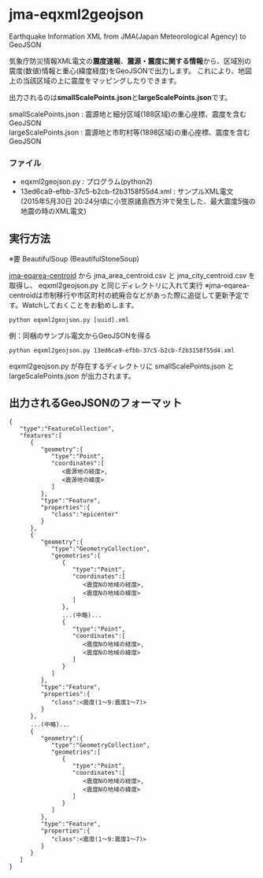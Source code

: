 jma-eqxml2geojson
======

Earthquake Information XML from JMA(Japan Meteorological Agency) to GeoJSON

気象庁防災情報XML電文の**震度速報**、**震源・震度に関する情報**から、区域別の震度(数値)情報と重心(緯度経度)をGeoJSONで出力します。
これにより、地図上の当該区域の上に震度をマッピングしたりできます。

出力されるのは**smallScalePoints.json**と**largeScalePoints.json**です。

smallScalePoints.json : 震源地と細分区域(188区域)の重心座標、震度を含むGeoJSON  
largeScalePoints.json : 震源地と市町村等(1898区域)の重心座標、震度を含むGeoJSON  

### ファイル

* eqxml2geojson.py : プログラム(python2)
* 13ed6ca9-efbb-37c5-b2cb-f2b3158f55d4.xml : サンプルXML電文  
(2015年5月30日 20:24分頃に小笠原諸島西方沖で発生した、最大震度5強の地震の時のXML電文)

## 実行方法

※要 BeautifulSoup (BeautifulStoneSoup)

[jma-eqarea-centroid](https://github.com/9SQ/jma-eqarea-centroid) から jma_area_centroid.csv と jma_city_centroid.csv を取得し、 eqxml2geojson.py と同じディレクトリに入れて実行
※jma-eqarea-centroidは市制移行や市区町村の統廃合などがあった際に追従して更新予定です。Watchしておくことをお勧めします。

```
python eqxml2geojson.py [uuid].xml
```

例：同梱のサンプル電文からGeoJSONを得る
```
python eqxml2geojson.py 13ed6ca9-efbb-37c5-b2cb-f2b3158f55d4.xml
```

eqxml2geojson.py が存在するディレクトリに smallScalePoints.json と largeScalePoints.json が出力されます。

## 出力されるGeoJSONのフォーマット
```
{
   "type":"FeatureCollection",
   "features":[
      {
         "geometry":{
            "type":"Point",
            "coordinates":[
               <震源地の経度>,
               <震源地の緯度>
            ]
         },
         "type":"Feature",
         "properties":{
            "class":"epicenter"
         }
      },
      {
         "geometry":{
            "type":"GeometryCollection",
            "geometries":[
               {
                  "type":"Point",
                  "coordinates":[
                     <震度Nの地域の経度>,
                     <震度Nの地域の緯度>
                  ]
               },
               ...(中略)...
               {
                  "type":"Point",
                  "coordinates":[
                     <震度Nの地域の経度>,
                     <震度Nの地域の緯度>
                  ]
               }
            ]
         },
         "type":"Feature",
         "properties":{
            "class":<震度(1〜9:震度1〜7)>
         }
      },
      ...(中略)...
      {
         "geometry":{
            "type":"GeometryCollection",
            "geometries":[
               {
                  "type":"Point",
                  "coordinates":[
                     <震度Nの地域の経度>,
                     <震度Nの地域の緯度>
                  ]
               }
            ]
         },
         "type":"Feature",
         "properties":{
            "class":<震度(1〜9:震度1〜7)>
         }
      }
   ]
}
```
